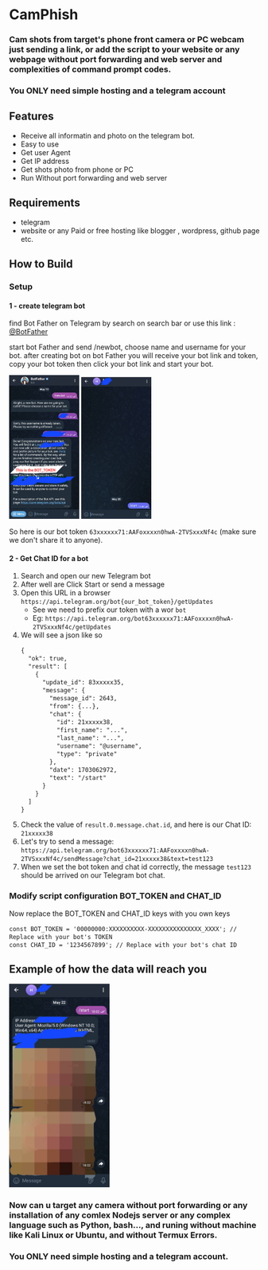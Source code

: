 # CamPhish
### Cam shots from target's phone front camera or PC webcam just sending a link, or add the script to your website or any webpage without port forwarding and web server and complexities of command prompt codes.
### You ONLY need simple hosting and a telegram account
## Features
- Receive all informatin and photo on the telegram bot.
- Easy to use
- Get user Agent
- Get IP address
- Get shots photo from phone or PC
- Run Without port forwarding and web server
## Requirements
- telegram
- website or any Paid or free hosting like blogger , wordpress, github page etc.
## How to Build
### Setup
#### 1 - create telegram bot
find Bot Father on Telegram by search on search bar or use this link : [@BotFather](https://t.me/BotFather)

start bot Father and send /newbot, choose name and username for your bot. after creating bot on bot Father you will receive your bot link and token, copy your bot token then click your bot link and start your bot.
<p float="left">
  <img src="/Preview/Frame 1.jpg" width="28%" />
  <img src="/Preview/Frame 2.jpg" width="28%" />
</p>

So here is our bot token ``` 63xxxxxx71:AAFoxxxxn0hwA-2TVSxxxNf4c ``` (make sure we don't share it to anyone).

#### 2 - Get Chat ID for a bot
1. Search and open our new Telegram bot
1. After well are Click Start or send a message
1. Open this URL in a browser `https://api.telegram.org/bot{our_bot_token}/getUpdates`   
    - See we need to prefix our token with a wor `bot`
    - Eg: `https://api.telegram.org/bot63xxxxxx71:AAFoxxxxn0hwA-2TVSxxxNf4c/getUpdates`
1. We will see a json like so
    ```
    {
      "ok": true,
      "result": [
        {
          "update_id": 83xxxxx35,
          "message": {
            "message_id": 2643,
            "from": {...},
            "chat": {
              "id": 21xxxxx38,
              "first_name": "...",
              "last_name": "...",
              "username": "@username",
              "type": "private"
            },
            "date": 1703062972,
            "text": "/start"
          }
        }
      ]
    }
    ```
1. Check the value of `result.0.message.chat.id`, and here is our Chat ID: `21xxxxx38`
3. Let's try to send a message: `https://api.telegram.org/bot63xxxxxx71:AAFoxxxxn0hwA-2TVSxxxNf4c/sendMessage?chat_id=21xxxxx38&text=test123`
4. When we set the bot token and chat id correctly, the message `test123` should be arrived on our Telegram bot chat.
### Modify script configuration BOT_TOKEN and CHAT_ID
Now replace the BOT_TOKEN and CHAT_ID keys with you own keys
```
const BOT_TOKEN = '00000000:XXXXXXXXXX-XXXXXXXXXXXXXXX_XXXX'; // Replace with your bot's TOKEN
const CHAT_ID = '1234567899'; // Replace with your bot's chat ID
```
## Example of how the data will reach you
<p float="left">
  <img src="/Preview/Example 1.jpg" width="40%" />
</p>

### Now can u target any camera without port forwarding or any installation of any comlex Nodejs server or any complex language such as Python, bash..., and runing without machine like Kali Linux or Ubuntu, and without Termux Errors.
### You ONLY need simple hosting and a telegram account.
